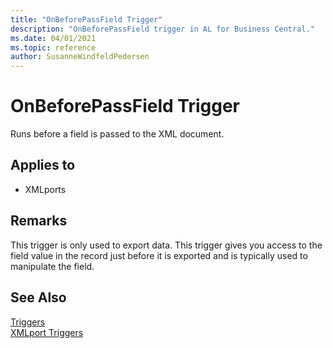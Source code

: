 ```yaml
---
title: "OnBeforePassField Trigger"
description: "OnBeforePassField trigger in AL for Business Central."
ms.date: 04/01/2021
ms.topic: reference
author: SusanneWindfeldPedersen
---
```


# OnBeforePassField Trigger
Runs before a field is passed to the XML document.  

## Applies to  
- XMLports  

## Remarks  
 This trigger is only used to export data. This trigger gives you access to the field value in the record just before it is exported and is typically used to manipulate the field.  

## See Also  
 [Triggers](devenv-triggers.md)  
 [XMLport Triggers](devenv-xmlport-triggers.md)  
